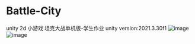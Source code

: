 # Battle-City
unity 2d 小游戏 坦克大战单机版-学生作业
unity version:2021.3.30f1
![image](https://github.com/user-attachments/assets/b504340e-9662-48ba-90a0-656d059c3ab3)
![image](https://github.com/user-attachments/assets/920ac597-ff69-4d63-bdaa-ae5ca9c9a4a4)
